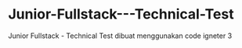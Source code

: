 # Junior-Fullstack---Technical-Test
Junior Fullstack - Technical Test dibuat menggunakan code igneter 3
